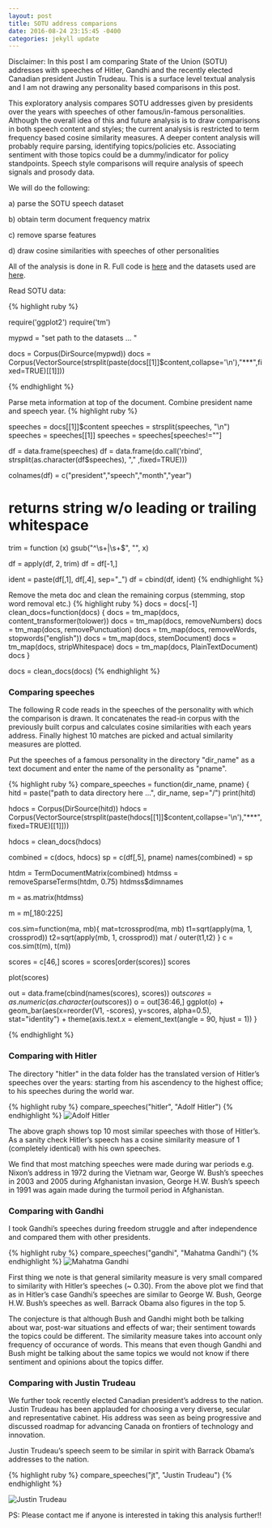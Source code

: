 ```yaml
---
layout: post
title: SOTU address comparions
date: 2016-08-24 23:15:45 -0400
categories: jekyll update
---
```


Disclaimer: In this post I am comparing State of the Union (SOTU) addresses with speeches of Hitler, Gandhi and the recently elected Canadian president Justin Trudeau. This is a surface level textual analysis and I am not drawing any personality based comparisons in this post.


This exploratory analysis compares SOTU addresses given by presidents over the years with speeches of other famous/in-famous personalities. Although the overall idea of this and future analysis is to draw comparisons in both speech content and styles; the current analysis is restricted to term frequency based cosine similarity measures. A deeper content analysis will probably require parsing, identifying topics/policies etc. Associating sentiment with those topics could be a dummy/indicator for policy standpoints. Speech style comparisons will require analysis of speech signals and prosody data.

We will do the following:

a) parse the SOTU speech dataset

b) obtain term document frequency matrix

c) remove sparse features

d) draw cosine similarities with speeches of other personalities

All of the analysis is done in R. Full code is [here][code] and the datasets used are [here][data].


Read SOTU data:

{% highlight ruby %}

require('ggplot2')
require('tm')

mypwd = "set path to the datasets ... "

docs = Corpus(DirSource(mypwd))
docs = Corpus(VectorSource(strsplit(paste(docs[[1]]$content,collapse='\n'),"***",fixed=TRUE)[[1]]))

{% endhighlight %}


Parse meta information at top of the document. Combine president name and speech year.
{% highlight ruby %}

speeches = docs[[1]]$content
speeches = strsplit(speeches, "\n")
speeches = speeches[[1]]
speeches = speeches[speeches!=""]

df = data.frame(speeches)
df = data.frame(do.call('rbind', strsplit(as.character(df$speeches), "," ,fixed=TRUE)))

colnames(df) = c("president","speech","month","year")

# returns string w/o leading or trailing whitespace
trim = function (x) gsub("^\\s+|\\s+$", "", x)

df = apply(df, 2, trim)
df = df[-1,]

ident = paste(df[,1], df[,4], sep="_")
df = cbind(df, ident)
{% endhighlight %}


Remove the meta doc and clean the remaining corpus (stemming, stop word removal etc.)
{% highlight ruby %}
docs = docs[-1]
clean_docs=function(docs) {
  docs = tm_map(docs, content_transformer(tolower))
  docs = tm_map(docs, removeNumbers)
  docs = tm_map(docs, removePunctuation)
  docs = tm_map(docs, removeWords, stopwords("english"))
  docs = tm_map(docs, stemDocument)
  docs = tm_map(docs, stripWhitespace)
  docs = tm_map(docs, PlainTextDocument)
  docs
}

docs = clean_docs(docs)
{% endhighlight %}

<h3>Comparing speeches</h3>

The following R code reads in the speeches of the personality with which the comparison is drawn. It concatenates the read-in corpus with the previously built corpus and calculates cosine similarities with each years address. Finally highest 10 matches are picked and actual similarity measures are plotted.

Put the speeches of a famous personality in the directory "dir_name" as a text document and enter the name of the personality as "pname".

{% highlight ruby %}
compare_speeches = function(dir_name, pname) {
  hitd = paste("path to data directory here ...", dir_name, sep="/")
  print(hitd)
  
  hdocs = Corpus(DirSource(hitd))
  hdocs = Corpus(VectorSource(strsplit(paste(hdocs[[1]]$content,collapse='\n'),"***",fixed=TRUE)[[1]]))
  
  hdocs = clean_docs(hdocs)
  
  combined = c(docs, hdocs)
  sp = c(df[,5], pname)
  names(combined) = sp
  
  
  htdm = TermDocumentMatrix(combined)
  htdmss = removeSparseTerms(htdm, 0.75)
  htdmss$dimnames
  
  m = as.matrix(htdmss)
  
  m = m[,180:225]

  cos.sim=function(ma, mb){
	  mat=tcrossprod(ma, mb)
	  t1=sqrt(apply(ma, 1, crossprod))
	  t2=sqrt(apply(mb, 1, crossprod))
	  mat / outer(t1,t2)
  }
  c = cos.sim(t(m), t(m))

  scores = c[46,]
  scores = scores[order(scores)]
  scores
  
  plot(scores)
  
  out = data.frame(cbind(names(scores), scores))
  out$scores = as.numeric(as.character(out$scores))
  o = out[36:46,]
  ggplot(o) + 
    geom_bar(aes(x=reorder(V1, -scores), y=scores, alpha=0.5), stat="identity") +
    theme(axis.text.x = element_text(angle = 90, hjust = 1))
}

{% endhighlight %}

<h3>Comparing with Hitler</h3>
The directory "hitler" in the data folder has the translated version of Hitler’s speeches over the years: starting from his ascendency to the highest office; to his speeches during the world war.

{% highlight ruby %}
compare_speeches("hitler", "Adolf Hitler")
{% endhighlight %}
![Adolf Hitler](/images/hitler.png)

The above graph shows top 10 most similar speeches with those of Hitler’s. As a sanity check Hitler’s speech has a cosine similarity measure of 1 (completely identical) with his own speeches.

We find that most matching speeches were made during war periods e.g. Nixon’s address in 1972 during the Vietnam war, George W. Bush’s speeches in 2003 and 2005 during Afghanistan invasion, George H.W. Bush’s speech in 1991 was again made during the turmoil period in Afghanistan.

<h3>Comparing with Gandhi</h3>
I took Gandhi’s speeches during freedom struggle and after independence and compared them with other presidents.

{% highlight ruby %}
compare_speeches("gandhi", "Mahatma Gandhi")
{% endhighlight %}
![Mahatma Gandhi](/images/gandhi.png)

First thing we note is that general similarity measure is very small compared to similarity with Hitler’s speeches (~ 0.30). From the above plot we find that as in Hitler’s case Gandhi’s speeches are similar to George W. Bush, George H.W. Bush’s speeches as well. Barrack Obama also figures in the top 5. 

The conjecture is that although Bush and Gandhi might both be talking about war, post-war situations and effects of war; their sentiment towards the topics could be different. The similarity measure takes into account only frequency of occurance of words. This means that even though Gandhi and Bush might be talking about the same topics we would not know if there sentiment and opinions about the topics differ.

<h3>Comparing with Justin Trudeau</h3>
We further took recently elected Canadian president’s address to the nation. Justin Trudeau has been applauded for choosing a very diverse, secular and representative cabinet. His address was seen as being progressive and discussed roadmap for advancing Canada on frontiers of technology and innovation. 

Justin Trudeau’s speech seem to be similar in spirit with Barrack Obama’s addresses to the nation.

{% highlight ruby %}
compare_speeches("jt", "Justin Trudeau")
{% endhighlight %}

![Justin Trudeau](/images/jt.png)



PS: Please contact me if anyone is interested in taking this analysis further!!


[data]: /data/SOTU
[code]: /code/topics.R

